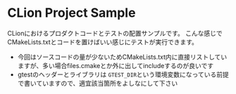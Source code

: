 # CLion Project Sample

CLionにおけるプロダクトコードとテストの配置サンプルです。
こんな感じでCMakeLists.txtとコードを置けばいい感じにテストが実行できます。

* 今回はソースコードの量が少ないためCMakeLists.txt内に直接リストしていますが、多い場合files.cmakeとか外に出してincludeするのが良いです
* gtestのヘッダーとライブラリは `GTEST_DIR`という環境変数になっている前提で書いていますので、適宜該当箇所をよしなにして下さい
